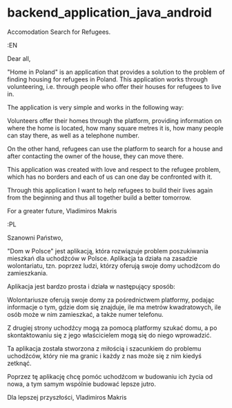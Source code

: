 # backend_application_java_android
Accomodation Search for Refugees.

<!--------------EN-------------->

:EN

Dear all,

"Home in Poland" is an application that provides a solution to the problem of finding housing for refugees in Poland. 
This application works through volunteering, i.e. through people who offer their houses for refugees to live in.

The application is very simple and works in the following way:

Volunteers offer their homes through the platform, providing information on where the home is located, how many square metres it is, how many people can stay there, as well as a telephone number.

On the other hand, refugees can use the platform to search for a house and after contacting the owner of the house, they can move there.

This application was created with love and respect to the refugee problem, which has no borders and each of us can one day be confronted with it.

Through this application I want to help refugees to build their lives again from the beginning and thus all together build a better tomorrow.

For a greater future,
Vladimiros Makris

<!--------------PL-------------->

:PL

Szanowni Państwo,

"Dom w Polsce" jest aplikacją, która rozwiązuje problem poszukiwania mieszkań dla uchodźców w Polsce. 
Aplikacja ta działa na zasadzie wolontariatu, tzn. poprzez ludzi, którzy oferują swoje domy uchodźcom do zamieszkania.

Aplikacja jest bardzo prosta i działa w następujący sposób:

Wolontariusze oferują swoje domy za pośrednictwem platformy, podając informacje o tym, gdzie dom się znajduje, ile ma metrów kwadratowych, ile osób może w nim zamieszkać, a także numer telefonu.

Z drugiej strony uchodźcy mogą za pomocą platformy szukać domu, a po skontaktowaniu się z jego właścicielem mogą się do niego wprowadzić.

Ta aplikacja została stworzona z miłością i szacunkiem do problemu uchodźców, który nie ma granic i każdy z nas może się z nim kiedyś zetknąć.

Poprzez tę aplikację chcę pomóc uchodźcom w budowaniu ich życia od nowa, a tym samym wspólnie budować lepsze jutro.

Dla lepszej przyszłości,
Vladimiros Makris
